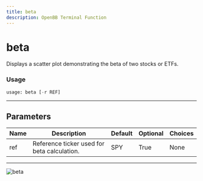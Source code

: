 ```yaml
---
title: beta
description: OpenBB Terminal Function
---
```


# beta

Displays a scatter plot demonstrating the beta of two stocks or ETFs.

### Usage 
```python
usage: beta [-r REF]
```
---
## Parameters

| Name | Description | Default | Optional | Choices |
| ---- | ----------- | ------- | -------- | ------- |
| ref | Reference ticker used for beta calculation. | SPY | True | None |
---
![beta](https://user-images.githubusercontent.com/62662248/180587175-5e548915-0d3e-44cf-bbff-3655d51e1d64.png)

